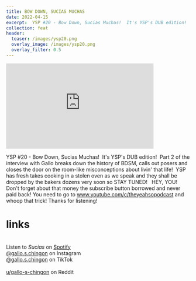 ```yaml
---
title: BOW DOWN, SUCIAS MUCHAS
date: 2022-04-15
excerpt:  YSP #20 - Bow Down, Sucias Muchas!  It's YSP's DUB edition! 
collection: feat
header:
  teaser: /images/ysp20.png
  overlay_image: /images/ysp20.png
  overlay_filter: 0.5
---
```

<iframe src='https://open.spotify.com/embed/episode/04h4UIJcohOuFhIpvxJ2rt' width='80%' height='232' frameborder='0' allowtransparency='true' allow='encrypted-media'></iframe>

YSP #20 - Bow Down, Sucias Muchas!  It's YSP's DUB edition!  Part 2 of the interview with Gallo breaks down the history of BDSM, calls out posers and closes the door on the room-like misconceptions about livin' that life! 
YSP has fresh takes cooking in a stolen oven as we speak and they shall be dropped by the bakers dozens very soon so STAY TUNED!  
HEY, YOU! Don't forget about that money the subscribe button borrowed and never paid back! You need to go to www.youtube.com/c/theyeahsopodcast and whoop that trick! Thanks for listening! 

# links

<br> Listen to *Sucias* on [Spotify](https://open.spotify.com/show/3XjoipCU3QzeIaQAAQpBdW)  <a href='https://open.spotify.com/show/3XjoipCU3QzeIaQAAQpBdW'><i class='fab fa-spotify'></i></a>
<br> [@gallo.s.chingon](https://instagram.com/gallo.s.chingon) on Instagram  <a href='https://www.instagram.com/gallo.s.chingon'><i class='fa-brands fa-instagram-square'></i></a>
<br> [@gallo.s.chingon](https://www.tiktok.com/@gallo.s.chingon) on TikTok <a href='https://www.tiktok.com/@gallo.s.chingon'><i class='fa-brands fa-tiktok'></i><br>
<br> [u/gallo-s-chingon](https://reddit.com/u/gallo-s-chingon/submitted) on Reddit <a href='https://reddit.com/u/gallo-s-chingon/submitted'><i class='fab fa-reddit'></i></a>
